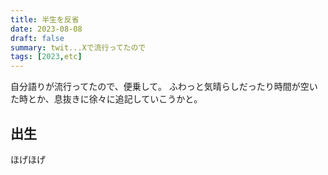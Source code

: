 ```yaml
---
title: 半生を反省
date: 2023-08-08
draft: false
summary: twit...Xで流行ってたので
tags: [2023,etc]
---
```


自分語りが流行ってたので、便乗して。
ふわっと気晴らしだったり時間が空いた時とか、息抜きに徐々に追記していこうかと。

## 出生

ほげほげ